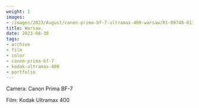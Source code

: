 ```yaml
---
weight: 1
images:
- /images/2023/August/canon-prima-bf-7-ultramax-400-warsaw/R1-09748-013A.JPG
title: Warsaw.
date: 2023-08-30
tags:
- archive
- film
- color
- canon-prima-bf-7
- kodak-ultramax-400
- portfolio
---
```


Camera: Canon Prima BF-7

Film: Kodak Ultramax 400

